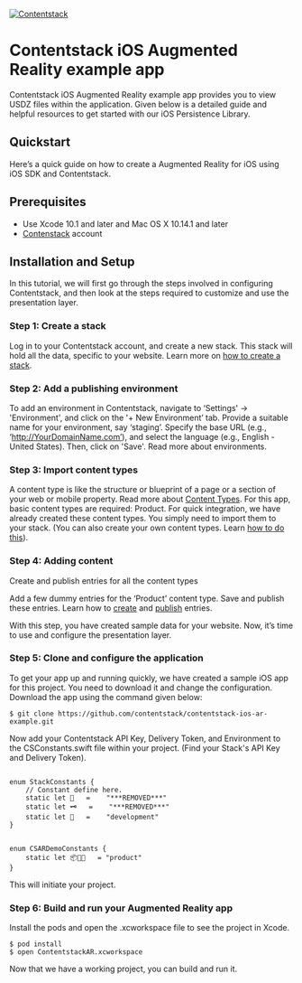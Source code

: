 
[![Contentstack](https://www.contentstack.com/docs/static/images/contentstack.png)](https://www.contentstack.com/)

# Contentstack iOS Augmented Reality example app

Contentstack iOS Augmented Reality example app provides you to view USDZ files within the application. Given below is a detailed guide and helpful resources to get started with our iOS Persistence Library.

## Quickstart

Here’s a quick guide on how to create a Augmented Reality for iOS using iOS SDK and Contentstack.

## Prerequisites
- Use Xcode 10.1 and later and Mac OS X 10.14.1 and later
- [Contenstack](https://app.contentstack.com)  account

## Installation and Setup

In this tutorial, we will first go through the steps involved in configuring Contentstack, and then look at the steps required to customize and use the presentation layer.

### Step 1: Create a stack

Log in to your Contentstack account, and create a new stack. This stack will hold all the data, specific to your website. Learn more on [how to create a stack](https://www.contentstack.com/docs/guide/stack#create-a-new-stack).

### Step 2: Add a publishing environment
To add an environment in Contentstack, navigate to ‘Settings' -> 'Environment', and click on the '+ New Environment’ tab. Provide a suitable name for your environment, say ‘staging’. Specify the base URL (e.g., ‘http://YourDomainName.com’), and select the language (e.g., English - United States). Then, click on 'Save'. Read more about environments.

### Step 3: Import content types
A content type is like the structure or blueprint of a page or a section of your web or mobile property. Read more about [Content Types](https://www.contentstack.com/docs/guide/content-types).
For this app, basic content types are required: Product. For quick integration, we have already created these content types. You simply need to import them to your stack. (You can also create your own content types. Learn [how to do this](https://www.contentstack.com/docs/guide/content-types#creating-a-content-type)).


### Step 4: Adding content
Create and publish entries for all the content types

Add a few dummy entries for the ‘Product’ content type. Save and publish these entries. Learn how to [create](https://www.contentstack.com/docs/guide/content-management#add-a-new-entry) and [publish](https://www.contentstack.com/docs/guide/content-management#publish-an-entry) entries.

With this step, you have created sample data for your website. Now, it’s time to use and configure the presentation layer. 

### Step 5: Clone and configure the application
To get your app up and running quickly, we have created a sample iOS app for this project. You need to download it and change the configuration. Download the app using the command given below: 

```
$ git clone https://github.com/contentstack/contentstack-ios-ar-example.git
```

Now add your Contentstack API Key, Delivery Token, and Environment to the CSConstants.swift file within your project. (Find your Stack's API Key and Delivery Token).

```

enum StackConstants {
    // Constant define here.
    static let 🔑   =    "***REMOVED***"
    static let 🗝   =    "***REMOVED***"
    static let 🌅   =    "development"
}


enum CSARDemoConstants {
    static let 📦🎁💼   = "product"
}
```
This will initiate your project.


### Step 6: Build and run your Augmented Reality app
Install the pods and open the .xcworkspace file to see the project in Xcode.
```
$ pod install
$ open ContentstackAR.xcworkspace
```
Now that we have a working project, you can build and run it.

